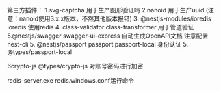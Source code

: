 第三方插件： 
1.svg-captcha 用于生产图形验证吗
2.nanoid 用于生产uuid (注意：nanoid使用3.x.x版本，不然其他版本报错)
3. @nestjs-modules/ioredis ioredis 使用redis
4. class-validator class-transformer 用于管道验证
5.@nestjs/swagger swagger-ui-express 自动生成OpenAPI文档 注意配置nest-cli
5. @nestjs/passport passport passport-local 身份认证
5. @types/passport-local

6crypto-js @types/crypto-js 对账号密码进行加密















redis-server.exe redis.windows.conf运行命令